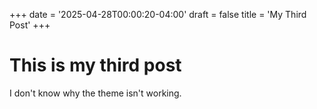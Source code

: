 +++
date = '2025-04-28T00:00:20-04:00'
draft = false
title = 'My Third Post'
+++

# This is my third post

I don't know why the theme isn't working. 